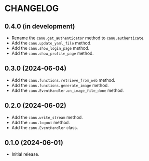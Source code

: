 # CHANGELOG

## 0.4.0 (in development)
* Rename the `canu.get_authenticator` method to `canu.authenticate`.
* Add the `canu.update_yaml_file` method.
* Add the `canu.show_login_page` method.
* Add the `canu.show_profile_page` method.

## 0.3.0 (2024-06-04)
* Add the `canu.functions.retrieve_from_web` method.
* Add the `canu.functions.generate_image` method.
* Add the `canu.EventHandler.on_image_file_done` method.

## 0.2.0 (2024-06-02)
* Add the `canu.write_stream` method.
* Add the `canu.logout` method.
* Add the `canu.EventHandler` class.

## 0.1.0 (2024-06-01)
* Initial release.